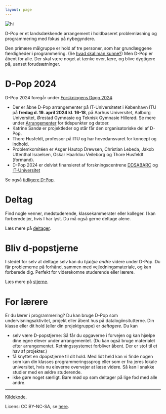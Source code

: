 ```yaml
---
layout: page
---
```


<img src="static/media/img/dpop-large.png" alt="hi" class="inline"/>

D-Pop er et landsdækkende arrangement i holdbaseret problemløsning og programmering med fokus på nybegyndere.


Den primære målgruppe er hold af tre personer, som har grundlæggene færdigheder i programmering.
(Se [hvad skal man kunne?](deltager/#hvad-skal-man-kunne))
Men D-Pop er åbent for alle.
Der skal være noget at tænke over, lære, og blive dygtigere på, uanset forudsætninger.

# D-Pop 2024
D-Pop 2024 foregår under [Forskningens Døgn 2024](https://forsk.dk).

<!-- %TODO: Insert new link * Årets _opgaver_ er tilgængelige på [dpop23.kattis.com](https://dpop23.kattis.com) fra fredag, d. 19. april 2024, kl. 8. Bestem selv hvornår, det tager 2 timer fra I vælger »start contest timer«. -->
* Der er åbne D-Pop arrangementer på IT-Universitetet i København ITU på **fredag d. 19. april 2024 kl. 16-18**, på Aarhus Universitet, Aalborg Universitet, Ørestad Gymnasie og Teknisk Gymnasie Hillerød. Se mere under [Arrangementer](/arrangementer/) for tidspunkter og datoer.
* Katrine Sandø er projektleder og står får den organisatoriske del af D-Pop.
* Thore Husfeldt, professor på ITU og har hovedansvaret for koncept og indhold.
* Problemkomitéen er Asger Hautop Drewsen, Christian Lebeda, Jakob Uttenthal Israelsen, Oskar Haarklou Veileborg og Thore Husfeldt (formand).
* D-Pop 2024 er delvist finansieret af forskningscentrene [DDSA](https://ddsa.dk/)[BARC](https://barc.ku.dk) og [IT-Universitet](https.//itu.dk)

Se også [tidligere D-Pop](tidligere).

# Deltag

Find nogle venner, medstuderende, klassekammerater eller kolleger.
I kan forberede jer, hvis I har lyst.
Du må også gerne deltage alene.

Læs mere på [deltager](/deltager/).

# Bliv d-popstjerne

I stedet for selv at deltage selv kan du _hjælpe andre_ videre under D-Pop.
Du får problemerne på forhånd, sammen med vejledningsmateriale, og kan forberede dig.
Perfekt for viderekomne studerende eller lærere.

Læs mere på [stjerne](/stjerne/).

# For lærere

Er du lærer i programmering?
Du kan bruge D-Pop som undervisningsaktivitet, projekt eller åbent hus på datalogiinsitutterne.
Din klasse eller dit hold (eller din projektgruppe) er _deltagere_.
Du kan 
* selv være D-popstjerne: Så får du opgaverne i forvejen og kan hjælpe dine egne elever under arrangementet. (Du kan også bruge materialet efter arrangementet. Retningssystemet forbliver åbent. Der er stof til et hav af projekter.)
* få knyttet en dpopstjerne til dit hold. Med lidt held kan vi finde nogen som kan din klasses programmeringssprog eller som er fra jeres lokale universitet, hvis nu eleverne overvejer at læse videre. Så kan I snakke studier med en ældre studerende. 
* ikke gøre noget særligt. Bare mød op som deltager på lige fod med alle andre.

---

<div class="small center">
<p><a href="https://github.com/d-pop/d-pop.github.io">Kildekode</a>.</p>
<p>Licens: CC BY-NC-SA, se <a href="/license">here</a>.</p>
</div>
